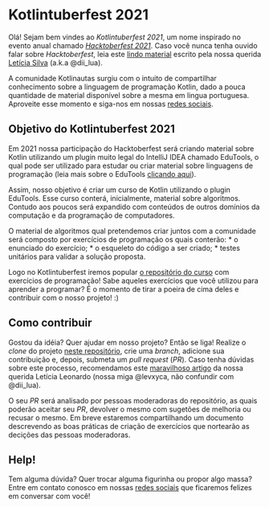 # Kotlintuberfest 2021

Olá! Sejam bem vindes ao *Kotlintuberfest 2021*, um nome inspirado no evento anual chamado [*Hacktoberfest 2021*](https://hacktoberfest.digitalocean.com/). Caso você nunca tenha ouvido falar sobre *Hacktoberfest*, leia este [lindo material](https://github.com/leticiadasilva/Hacktoberfest) escrito pela nossa querida [Letícia Silva](https://linktree.com.br/new/dii_lua) (a.k.a @dii_lua).

A comunidade Kotlinautas surgiu com o intuito de compartilhar conhecimento sobre a linguagem de programação Kotlin, dado a pouca quantidade de material disponível sobre a mesma em lingua portuguesa. Aproveite esse momento e siga-nos em nossas [redes sociais](https://linktr.ee/kotlinautas).

## Objetivo do Kotlintuberfest 2021

Em 2021 nossa participação do Hacktoberfest será criando material sobre Kotlin utilizando um plugin muito legal do IntelliJ IDEA chamado EduTools, o qual pode ser utilizado para estudar ou criar material sobre linguagens de programação (leia mais sobre o EduTools [clicando aqui](https://plugins.jetbrains.com/plugin/10081-edutools)).

Assim, nosso objetivo é criar um curso de Kotlin utilizando o plugin EduTools. Esse curso conterá, inicialmente, material sobre algoritmos. Contudo aos poucos será expandido com conteúdos de outros domínios da computação e da programação de computadores.

O material de algoritmos qual pretendemos criar juntos com a comunidade será composto por exercícios de programação os quais conterão: 
    * o enunciado do exercício;
    * o esqueleto do código a ser criado;
    * testes unitários para validar a solução proposta.

Logo no Kotlintuberfest iremos popular [o repositório do curso](https://github.com/Kotlinautas/curso-kotlinautas) com exercícios de programação! Sabe aqueles exercícios que você utilizou para aprender a programar? É o momento de tirar a poeira de cima deles e contribuir com o nosso projeto! :)

## Como contribuir

Gostou da idéia? Quer ajudar em nosso projeto? Então se liga! Realize o *clone* do projeto [neste repositório](https://github.com/Kotlinautas/curso-kotlinautas), crie uma *branch*, adicione sua contribuição e, depois, submeta um *pull request* (*PR*). Caso tenha dúvidas sobre este processo, recomendamos este [maravilhoso artigo](https://dev.to/levxyca/pt-br-github-para-leigos-4i7j) da nossa querida Letícia Leonardo (nossa miga @levxyca, não confundir com @dii_lua).

O seu *PR* será analisado por pessoas moderadoras do repositório, as quais poderão aceitar seu *PR*, devolver o mesmo com sugetões de melhoria ou recusar o mesmo. Em breve estaremos compartilhando um documento descrevendo as boas práticas de criação de exercícios que nortearão as decições das pessoas moderadoras.

## Help!

Tem alguma dúvida? Quer trocar alguma figurinha ou propor algo massa? Entre em contato conosco em nossas [redes sociais](https://linktr.ee/kotlinautas) que ficaremos felizes em conversar com você!

